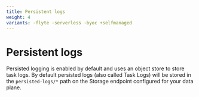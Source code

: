 ```yaml
---
title: Persistent logs
weight: 4
variants: -flyte -serverless -byoc +selfmanaged
---
```


# Persistent logs

Persisted logging is enabled by default and uses an object store to store task logs. By default persisted logs (also called Task Logs) will be stored in the `persisted-logs/*` path on the Storage  endpoint configured for your data plane.

